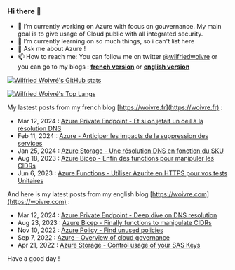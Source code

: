 ### Hi there 👋

- 🔭 I’m currently working on Azure with focus on gouvernance. My main goal is to give usage of Cloud public with all integrated security.
- 🌱 I’m currently learning on so much things, so i can't list here
- 💬 Ask me about Azure !
- 📫 How to reach me: You can follow me on twitter [@wilfriedwoivre](https://twitter.com/wilfriedwoivre) or you can go to my blogs : **[french version](https://woivre.fr)** or **[english version](https://woivre.com)**

[![Wilfried Woivré's GitHub stats](https://github-readme-stats.vercel.app/api?username=wilfriedwoivre&count_private=true&theme=tokyonight&show_icons=true)](#)

[![Wilfried Woivré's Top Langs](https://github-readme-stats.vercel.app/api/top-langs/?username=wilfriedwoivre&&layout=compact&theme=tokyonight)](#)

My lastest posts from my french blog [https://woivre.fr](https://woivre.fr) :

<!-- FRENCH-BLOG-POST-LIST:START -->
 - Mar 12, 2024 : [Azure Private Endpoint - Et si on jetait un oeil à la résolution DNS](https://woivre.fr/blog/2024/03/azure-private-endpoint-et-si-on-jetait-un-oeil-a-la-resolution-dns)
 - Feb 11, 2024 : [Azure - Anticiper les impacts de la suppression des services](https://woivre.fr/blog/2024/02/azure-anticiper-les-impacts-de-la-suppression-des-services)
 - Jan 25, 2024 : [Azure Storage - Une résolution DNS en fonction du SKU](https://woivre.fr/blog/2024/01/azure-storage-une-resolution-dns-en-fonction-du-sku)
 - Aug 18, 2023 : [Azure Bicep - Enfin des functions pour manipuler les CIDRs](https://woivre.fr/blog/2023/08/azure-bicep-enfin-des-functions-pour-manipuler-les-cidrs)
 - Jun 6, 2023 : [Azure Functions - Utiliser Azurite en HTTPS pour vos tests Unitaires](https://woivre.fr/blog/2023/06/azure-functions-utiliser-azurite-en-https-pour-vos-tests-unitaires)<!-- FRENCH-BLOG-POST-LIST:END -->

And here is my latest posts from my english blog [https://woivre.com](https://woivre.com) :

<!-- ENGLISH-BLOG-POST-LIST:START -->
 - Mar 12, 2024 : [Azure Private Endpoint - Deep dive on DNS resolution](https://woivre.com/blog/2024/03/azure-private-endpoint-deep-dive-on-dns-resolution)
 - Aug 23, 2023 : [Azure Bicep - Finally functions to manipulate CIDRs](https://woivre.com/blog/2023/08/azure-bicep-finally-functions-to-manipulate-cidrs)
 - Nov 10, 2022 : [Azure Policy - Find unused policies](https://woivre.com/blog/2022/11/azure-policy-find-unused-policies)
 - Sep 7, 2022 : [Azure - Overview of cloud governance](https://woivre.com/blog/2022/09/azure-overview-of-cloud-governance)
 - Apr 21, 2022 : [Azure Storage - Control usage of your SAS Keys](https://woivre.com/blog/2022/04/azure-storage-control-usage-of-your-sas-keys)<!-- ENGLISH-BLOG-POST-LIST:END -->

Have a good day !
